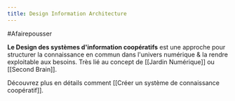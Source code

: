 ```yaml
---
title: Design Information Architecture
---
```

#Afairepousser

**Le Design des systèmes d'information coopératifs** est une approche pour structurer la connaissance en commun dans l'univers numérique & la rendre exploitable aux besoins. Très lié au concept de [[Jardin Numérique]] ou [[Second Brain]].

Découvrez plus en détails comment [[Créer un système de connaissance coopératif]].